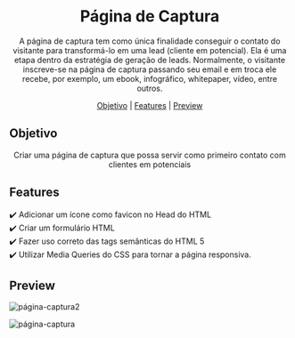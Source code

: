 <h1 align="center">Página de Captura</h1>

<p align="center">A página de captura tem como única finalidade conseguir o contato do visitante para transformá-lo em uma lead (cliente em potencial). 
Ela é uma etapa dentro da estratégia de geração de leads.
Normalmente, o visitante inscreve-se na página de captura passando seu email e em troca ele recebe, por exemplo, um ebook, infográfico, whitepaper, vídeo, entre outros. </p>

<p align="center">
  <a href="#objetivo">Objetivo</a> |
  <a href="#features">Features</a> |
  <a href="#preview">Preview</a>
</p>


## Objetivo
<p align="center">
  Criar uma página de captura que possa servir como primeiro contato com clientes em potenciais
</p>


## Features

  ✔️ Adicionar um ícone como favicon no Head do HTML <br>
  ✔️ Criar um formulário HTML <br>
  ✔️ Fazer uso correto das tags semânticas do HTML 5 <br>
  ✔️ Utilizar Media Queries do CSS para tornar a página responsiva. <br>
  
    

## Preview

![página-captura2](https://user-images.githubusercontent.com/68918326/144759012-33a2a313-a818-448b-b591-2567ceb45050.gif)

![página-captura](https://user-images.githubusercontent.com/68918326/144758897-e45e1887-c18c-4163-8602-3e30ad83ae69.gif)
